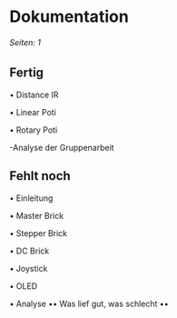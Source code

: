 # Dokumentation
###### Seiten: 1
## Fertig
• Distance IR

• Linear Poti

• Rotary Poti

-Analyse der Gruppenarbeit
## Fehlt noch
• Einleitung

• Master Brick

• Stepper Brick

• DC Brick

• Joystick

• OLED

• Analyse
•• Was lief gut, was schlecht
••  
